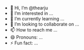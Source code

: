 - 👋 Hi, I’m @thearju
- 👀 I’m interested in ...
- 🌱 I’m currently learning ...
- 💞️ I’m looking to collaborate on ...
- 📫 How to reach me ...
- 😄 Pronouns: ...
- ⚡ Fun fact: ...

<!---
thearju/thearju is a ✨ special ✨ repository because its `README.md` (this file) appears on your GitHub profile.
You can click the Preview link to take a look at your changes.
--->
